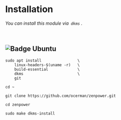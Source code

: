 
# Installation

*You can install this module via  `dkms`  .*

<br>

## ![Badge Ubuntu]

```
sudo apt install                \
    linux-headers-$(uname -r)   \
    build-essential             \
    dkms                        \
    git

cd ~

git clone https://github.com/ocerman/zenpower.git

cd zenpower

sudo make dkms-install
```

<br>


<!----------------------------------------------------------------------------->

[Badge Ubuntu]: https://img.shields.io/badge/Ubuntu-E95420?style=for-the-badge&logoColor=white&logo=Ubuntu
